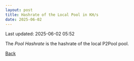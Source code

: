 ```yaml
---
layout: post
title: Hashrate of the Local Pool in KH/s
date: 2025-06-02
---
```


Last updated: 2025-06-02 05:52

<script src="https://cdnjs.cloudflare.com/ajax/libs/PapaParse/5.3.0/papaparse.min.js"></script>
<script src="https://cdn.jsdelivr.net/npm/apexcharts"></script>
<script src="/assets/js/pool-hashrate-90days.js"></script>
 
<div id="wrapper">
  <div id="areaChart">
  </div>
  <div id="barChart">
  </div>
 </div>

The *Pool Hashrate* is the hashrate of the local P2Pool pool.

[Back](/pages/web/index.html)

